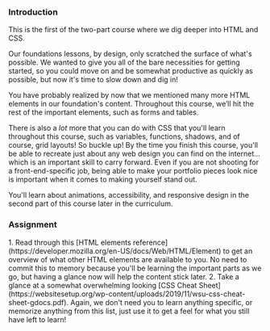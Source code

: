 ### Introduction

This is the first of the two-part course where we dig deeper into HTML and CSS.

Our foundations lessons, by design, only scratched the surface of what's possible. We wanted to give you all of the bare necessities for getting started, so you could move on and be somewhat productive as quickly as possible, but now it's time to slow down and dig in!

You have probably realized by now that we mentioned many more HTML elements in our foundation's content. Throughout this course, we’ll hit the rest of the important elements, such as forms and tables.

There is also a _lot_ more that you can do with CSS that you'll learn throughout this course, such as variables, functions, shadows, and of course, grid layouts! So buckle up! By the time you finish this course, you'll be able to recreate just about any web design you can find on the internet... which is an important skill to carry forward. Even if you are not shooting for a front-end-specific job, being able to make your portfolio pieces look nice is important when it comes to making yourself stand out.

You'll learn about animations, accessibility, and responsive design in the second part of this course later in the curriculum.

### Assignment

<div class="lesson-content__panel" markdown="1">
1. Read through this [HTML elements reference](https://developer.mozilla.org/en-US/docs/Web/HTML/Element) to get an overview of what other HTML elements are available to you. No need to commit this to memory because you'll be learning the important parts as we go, but having a glance now will help the content stick later.
2. Take a glance at a somewhat overwhelming looking [CSS Cheat Sheet](https://websitesetup.org/wp-content/uploads/2019/11/wsu-css-cheat-sheet-gdocs.pdf).  Again, we don't need you to learn anything specific, or memorize anything from this list, just use it to get a feel for what you still have left to learn!
</div>
